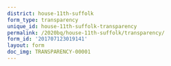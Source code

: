 ```yaml
---
district: house-11th-suffolk
form_type: transparency
unique_id: house-11th-suffolk-transparency
permalink: /2020bq/house-11th-suffolk/transparency/
form_id: '201707123019141'
layout: form
doc_img: TRANSPARENCY-00001
---
```

